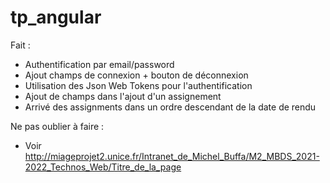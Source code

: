 # tp_angular

Fait :

- Authentification par email/password
- Ajout champs de connexion + bouton de déconnexion
- Utilisation des Json Web Tokens pour l'authentification
- Ajout de champs dans l'ajout d'un assignement
- Arrivé des assignments dans un ordre descendant de la date de rendu

Ne pas oublier à faire :

- Voir http://miageprojet2.unice.fr/Intranet_de_Michel_Buffa/M2_MBDS_2021-2022_Technos_Web/Titre_de_la_page
